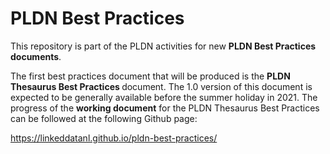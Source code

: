 <H1>PLDN Best Practices</H1>

This repository is part of the PLDN activities for new <strong>PLDN Best Practices documents</strong>. 

The first best practices document that will be produced is the <strong>PLDN Thesaurus Best Practices </strong>document. The 1.0 version of this document is expected to be generally available before the summer holiday in 2021. The progress of the <strong>working document</strong> for the PLDN Thesaurus Best Practices can be followed at the following Github page:

https://linkeddatanl.github.io/pldn-best-practices/
